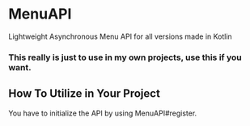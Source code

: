 # MenuAPI
Lightweight Asynchronous Menu API for all versions made in Kotlin

### This really is just to use in my own projects, use this if you want.

## How To Utilize in Your Project

You have to initialize the API by using MenuAPI#register.
